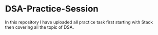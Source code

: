 # DSA-Practice-Session
In this repository I have uploaded all practice task first starting with Stack then covering all the topic of DSA.
